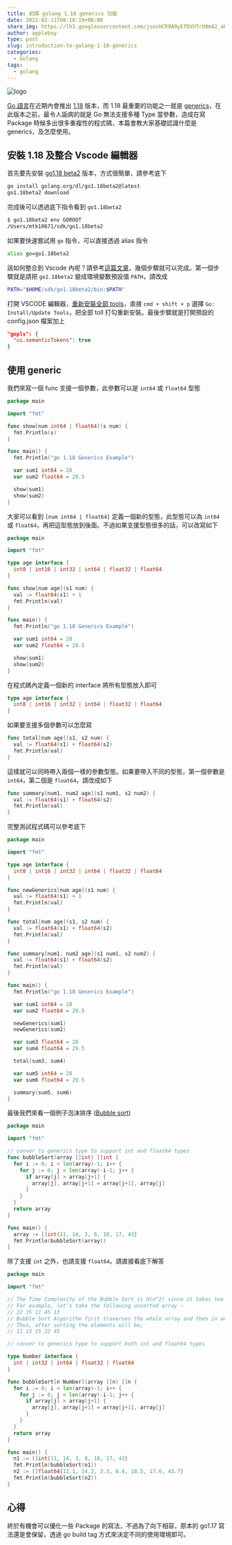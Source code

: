 ```yaml
---
title: 初探 golang 1.18 generics 功能
date: 2022-02-11T08:18:19+08:00
share_img: https://lh3.googleusercontent.com/jsocHCR9A9yEfDVUTrU0m42_aHhTEVDGW5p5PsQSx7GSlkt3gLjohfXH3S7P7p982332ruU_e-EtW0LwmiuZjvN65VIcyME-zE35C6EM0IV1nqY6KoNw3dwW2djjid3F-T5YgnJothA=w1920-h1080
author: appleboy
type: post
slug: introduction-to-golang-1-18-generics
categories:
  - Golang
tags:
  - golang
---
```


![logo](https://lh3.googleusercontent.com/jsocHCR9A9yEfDVUTrU0m42_aHhTEVDGW5p5PsQSx7GSlkt3gLjohfXH3S7P7p982332ruU_e-EtW0LwmiuZjvN65VIcyME-zE35C6EM0IV1nqY6KoNw3dwW2djjid3F-T5YgnJothA=w1920-h1080 )

[Go 語言][3]在近期內會推出 [1.18][2] 版本，而 1.18 最重要的功能之一就是 [generics][1]，在此版本之前，最令人詬病的就是 Go 無法支援多種 Type 當參數，造成在寫 Package 時候多出很多重複性的程式碼，本篇會教大家基礎認識什麼是 generics，及怎麼使用。

[1]:https://go.dev/doc/tutorial/generics
[2]:https://tip.golang.org/doc/go1.18
[3]:https://go.dev/

<!--more-->

## 安裝 1.18 及整合 Vscode 編輯器

首先要先安裝 [go1.18 beta2](https://go.dev/blog/go1.18beta2) 版本，方式很簡單，請參考底下

```sh
go install golang.org/dl/go1.18beta2@latest
go1.18beta2 download
```

完成後可以透過底下指令看到 `go1.18beta2`

```sh
$ go1.18beta2 env GOROOT
/Users/mtk10671/sdk/go1.18beta2
```

如果要快速嘗試用 `go` 指令，可以直接透過 alias 指令

```sh
alias go=go1.18beta2
```

該如何整合到 Vscode 內呢？請參考[這篇文章][11]，幾個步驟就可以完成。第一個步驟就是請把 `go1.18beta2` 變成環境變數預設值 `PATH`，請改成

```sh
PATH="$HOME/sdk/go1.18beta2/bin:$PATH"
```

打開 VSCODE 編輯器，[重新安裝全部 tools](https://github.com/golang/vscode-go/blob/master/docs/commands.md#go-installupdate-tools)，直接 `cmd + shift + p` 選擇 `Go: Install/Update Tools`，把全部 toll 打勾重新安裝。最後步驟就是打開預設的 config.json 檔案加上

```json
"gopls": {
  "ui.semanticTokens": true
}
```

[11]: https://github.com/golang/vscode-go/blob/master/docs/advanced.md#using-go118

## 使用 generic

我們來寫一個 func 支援一個參數，此參數可以是 `int64` 或 `float64` 型態

```go
package main

import "fmt"

func show[num int64 | float64](s num) {
  fmt.Println(s)
}

func main() {
  fmt.Println("go 1.18 Generics Example")

  var sum1 int64 = 28
  var sum2 float64 = 29.5

  show(sum1)
  show(sum2)
}
```

大家可以看到 `[num int64 | float64]` 定義一個新的型態，此型態可以為 `int64` 或 `float64`，再把這型態放到後面。不過如果支援型態很多的話，可以改寫如下

```go
package main

import "fmt"

type age interface {
  int8 | int16 | int32 | int64 | float32 | float64
}

func show[num age](s1 num) {
  val := float64(s1) + 1
  fmt.Println(val)
}

func main() {
  fmt.Println("go 1.18 Generics Example")

  var sum1 int64 = 28
  var sum2 float64 = 29.5

  show(sum1)
  show(sum2)
}
```

在程式碼內定義一個新的 interface 將所有型態放入即可

```go
type age interface {
  int8 | int16 | int32 | int64 | float32 | float64
}
```

如果要支援多個參數可以怎麼寫

```go
func total[num age](s1, s2 num) {
  val := float64(s1) + float64(s2)
  fmt.Println(val)
}
```

這樣就可以同時帶入兩個一樣的參數型態。如果要帶入不同的型態，第一個參數是 `int64`，第二個是 `float64`，請改成如下

```go
func summary[num1, num2 age](s1 num1, s2 num2) {
  val := float64(s1) + float64(s2)
  fmt.Println(val)
}
```

完整測試程式碼可以參考底下

```go
package main

import "fmt"

type age interface {
  int8 | int16 | int32 | int64 | float32 | float64
}

func newGenerics[num age](s1 num) {
  val := float64(s1) + 1
  fmt.Println(val)
}

func total[num age](s1, s2 num) {
  val := float64(s1) + float64(s2)
  fmt.Println(val)
}

func summary[num1, num2 age](s1 num1, s2 num2) {
  val := float64(s1) + float64(s2)
  fmt.Println(val)
}

func main() {
  fmt.Println("go 1.18 Generics Example")

  var sum1 int64 = 28
  var sum2 float64 = 29.5

  newGenerics(sum1)
  newGenerics(sum2)

  var sum3 float64 = 28
  var sum4 float64 = 29.5

  total(sum3, sum4)

  var sum5 int64 = 28
  var sum6 float64 = 29.5

  summary(sum5, sum6)
}
```

最後我們來看一個例子泡沫排序 ([Bubble sort](https://en.wikipedia.org/wiki/Bubble_sort))

```go
package main

import "fmt"

// conver to generics type to support int and float64 types
func bubbleSort(array []int) []int {
  for i := 0; i < len(array)-1; i++ {
    for j := 0; j < len(array)-i-1; j++ {
      if array[j] > array[j+1] {
        array[j], array[j+1] = array[j+1], array[j]
      }
    }
  }
  return array
}

func main() {
  array := []int{11, 14, 3, 8, 18, 17, 43}
  fmt.Println(bubbleSort(array))
}
```

除了支援 `int` 之外，也請支援 `float64`。請直接看底下解答

```go
package main

import "fmt"

// The Time Complexity of the Bubble Sort is O(n^2) since it takes two nested loops to check the adjacent element.
// For example, let’s take the following unsorted array −
// 22 15 11 45 13
// Bubble Sort Algorithm first traverses the whole array and then in another loop checks if the adjacent elements are in order or not.
// Thus, after sorting the elements will be,
// 11 13 15 22 45

// conver to generics type to support both int and float64 types

type Number interface {
  int | int32 | int64 | float32 | float64
}

func bubbleSort[n Number](array []n) []n {
  for i := 0; i < len(array)-1; i++ {
    for j := 0; j < len(array)-i-1; j++ {
      if array[j] > array[j+1] {
        array[j], array[j+1] = array[j+1], array[j]
      }
    }
  }
  return array
}

func main() {
  n1 := []int{11, 14, 3, 8, 18, 17, 43}
  fmt.Println(bubbleSort(n1))
  n2 := []float64{11.1, 14.2, 3.3, 8.4, 18.5, 17.6, 43.7}
  fmt.Println(bubbleSort(n2))
}
```

## 心得

終於有機會可以優化一些 Package 的寫法，不過為了向下相容，原本的 go1.17 寫法還是會保留，透過 go build tag 方式來決定不同的使用環境即可。
